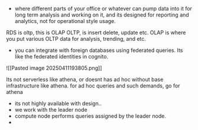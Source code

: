 - where different parts of your office or whatever can pump data into it for long term analysis and working on it, and its designed for reporting and analytics, not for operational style usage.

RDS is oltp, this is OLAP
OLTP, is insert delete, update etc.
OLAP is where you put various OLTP data for analysis, trending, and etc.

- you can integrate with foreign databases using federated queries. Its like the federated identities in cognito.

![[Pasted image 20250411193805.png]]


Its not serverless like athena, or doesnt has ad hoc without base infrastructure like athena.
for ad hoc queries and such demands, go for athena


- its not highly available with design..
- we work with the leader node
- compute node performs queries assigned by the leader node.
- 
 